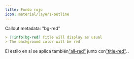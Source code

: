 ```yaml
---
title: Fondo rojo
icon: material/layers-outline
---
```


Callout metadata: "bg-red"

```md
> [!info|bg-red] Title will display as usual
> The background color will be red
```

El estilo en sí se aplica también["all-red"](../combined-styling/page-3.md)
junto con["title-red"](../title-styling/page-3.md).
.

